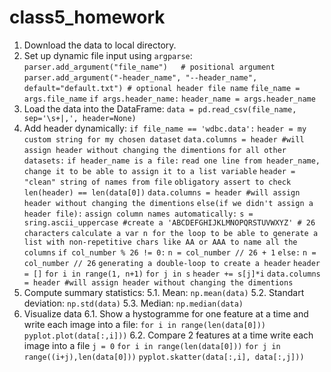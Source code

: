 # class5_homework


1.  Download the data to local directory.
2.  Set up dynamic file input using `argparse`:
    `parser.add_argument("file_name")   # positional argument`
	  `parser.add_argument("-header_name", "--header_name", default="default.txt") # optional header file name`
    `file_name = args.file_name`
	  `if args.header_name:`
      `header_name = args.header_name`
3.  Load the data into the DataFrame:
    `data = pd.read_csv(file_name, sep='\s+|,', header=None)`
4.  Add header dynamically:
    `if file_name == 'wdbc.data':`
        `header = my custom string for my chosen dataset`
        `data.columns = header #will assign header without changing the dimentions`
    `for all other datasets:`
        `if header_name is a file:`
            `read one line from header_name, change it to be able to assign it to a list variable`
            `header = "clean" string of names from file`
            `obligatory assert to check len(header) == len(data[0])`
            `data.columns = header #will assign header without changing the dimentions`
        `else(if we didn't assign a header file):`
            `assign column names automatically:`
            `s = sring.ascii_uppercase #create a 'ABCDEFGHIJKLMNOPQRSTUVWXYZ' # 26 characters`
            `calculate a var n for the loop to be able to generate a list with non-repetitive chars like AA or AAA to name all the 			columns`
            `if col_number % 26 != 0:`
                `n = col_number // 26 + 1`
            `else:`
                `n = col_number // 26`
            `generating a double-loop to create a header`
            `header = []`
            `for i in range(1, n+1)`
                `for j in s`
                  `header += s[j]*i`
            `data.columns = header #will assign header without changing the dimentions`
5.  Compute summary statistics:
    5.1.  Mean: `np.mean(data)` 
    5.2.  Standart deviation: `np.std(data)`
    5.3.  Median: `np.median(data)`
6.  Visualize data
    6.1.  Show a hystogramme for one feature at a time and write each image into a file:
          `for i in range(len(data[0]))` 
             `pyplot.plot(data[:,i]))`
    6.2.  Compare 2 features at a time write each image into a file
          `j = 0`
          `for i in range(len(data[0]))` 
              `for j in range((i+j),len(data[0]))` 
                `pyplot.skatter(data[:,i], data[:,j]))`
                
          
